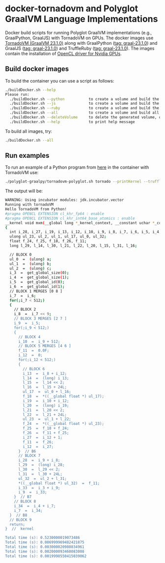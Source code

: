 # docker-tornadovm and Polyglot GraalVM Language Implementations
Docker build scripts for running Polyglot GraalVM implementations (e.g., GraalPython, GraalJS) with TornadoVM on GPUs.
The docker images use [TornadoVM (GraalVM 23.1.0)](https://github.com/beehive-lab/TornadoVM/commit/fe269d9b16d9b0b1ac981c80dfec2a5cf7c14206) along with GraalPython ([tag: graal-23.1.0](https://github.com/oracle/graalpython/releases/tag/graal-23.1.0)) and GraalJS ([tag: graal-23.1.0](https://github.com/oracle/graaljs/releases/tag/graal-23.1.0)) and TruffleRuby ([tag: graal-23.1.0](https://github.com/oracle/truffleruby/releases/tag/graal-23.1.0)). The images contain the installation of [OpenCL driver for Nvidia GPUs]().

## Build docker images
To build the container you can use a script as follows:
```bash
./buildDocker.sh --help
Please run:
  ./buildDocker.sh --python           to create a volume and build the docker image for tornadovm-graalpy, or
  ./buildDocker.sh --js               to create a volume and build the docker image for tornadovm-graaljs, or
  ./buildDocker.sh --ruby             to create a volume and build the docker image for tornadovm-truffleruby, or
  ./buildDocker.sh --all              to create a volume and build all docker images, or
  ./buildDocker.sh --deleteVolume     to delete the generated volume, or
  ./buildDocker.sh --help             to print help message
```

To build all images, try:
```bash
./buildDocker.sh --all
```

## Run examples
To run an example of a Python program from [here](https://github.com/beehive-lab/TornadoVM/blob/master/tornado-assembly/src/examples/polyglotTruffle/mxmWithTornadoVM.py) in the container with TornadoVM use:
```bash
./polyglot-graalpy/tornadovm-polyglot.sh tornado --printKernel --truffle python /tornado-dev/tornado/bin/sdk/examples/polyglotTruffle/mxmWithTornadoVM.py
```
The output will be:
```bash
WARNING: Using incubator modules: jdk.incubator.vector
Running with tornadoVM
Hello TornadoVM from Python!
#pragma OPENCL EXTENSION cl_khr_fp64 : enable  
#pragma OPENCL EXTENSION cl_khr_int64_base_atomics : enable  
__kernel void mxm(__global long *_kernel_context, __constant uchar *_constant_region, __local uchar *_local_region, __global int *_atomics, __global uchar *a, __global uchar *b, __global uchar *c, __private int N)
{
  int i_28, i_27, i_19, i_13, i_12, i_10, i_9, i_8, i_7, i_6, i_5, i_4, i_3, i_34, i_33; 
  ulong ul_23, ul_2, ul_1, ul_17, ul_0, ul_32; 
  float f_24, f_25, f_18, f_26, f_11; 
  long l_29, l_14, l_30, l_21, l_22, l_20, l_15, l_31, l_16; 

  // BLOCK 0
  ul_0  =  (ulong) a;
  ul_1  =  (ulong) b;
  ul_2  =  (ulong) c;
  i_3  =  get_global_size(0);
  i_4  =  get_global_size(1);
  i_5  =  get_global_id(0);
  i_6  =  get_global_id(1);
  // BLOCK 1 MERGES [0 8 ]
  i_7  =  i_6;
  for(;i_7 < 512;)
  {
    // BLOCK 2
    i_8  =  i_7 << 9;
    // BLOCK 3 MERGES [2 7 ]
    i_9  =  i_5;
    for(;i_9 < 512;)
    {
      // BLOCK 4
      i_10  =  i_9 + 512;
      // BLOCK 5 MERGES [4 6 ]
      f_11  =  0.0F;
      i_12  =  0;
      for(;i_12 < 512;)
      {
        // BLOCK 6
        i_13  =  i_8 + i_12;
        l_14  =  (long) i_13;
        l_15  =  l_14 << 2;
        l_16  =  l_15 + 24L;
        ul_17  =  ul_0 + l_16;
        f_18  =  *((__global float *) ul_17);
        i_19  =  i_10 + i_12;
        l_20  =  (long) i_19;
        l_21  =  l_20 << 2;
        l_22  =  l_21 + 24L;
        ul_23  =  ul_1 + l_22;
        f_24  =  *((__global float *) ul_23);
        f_25  =  f_18 + f_24;
        f_26  =  f_11 + f_25;
        i_27  =  i_12 + 1;
        f_11  =  f_26;
        i_12  =  i_27;
      }  // B6
      // BLOCK 7
      i_28  =  i_9 + i_8;
      l_29  =  (long) i_28;
      l_30  =  l_29 << 2;
      l_31  =  l_30 + 24L;
      ul_32  =  ul_2 + l_31;
      *((__global float *) ul_32)  =  f_11;
      i_33  =  i_3 + i_9;
      i_9  =  i_33;
    }  // B7
    // BLOCK 8
    i_34  =  i_4 + i_7;
    i_7  =  i_34;
  }  // B8
  // BLOCK 9
  return;
}  //  kernel

Total time (s): 0.5230000019073486
Total time (s): 0.006999969482421875
Total time (s): 0.003000020980834961
Total time (s): 0.002000093460083008
Total time (s): 0.0019998550415039062
```
